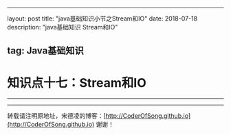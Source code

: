 ---
layout: post
title: "java基础知识小节之Stream和IO"
date: 2018-07-18 
description: "java基础知识 Stream和IO"

## tag: Java基础知识

# 知识点十七：Stream和IO

------



















------

转载请注明原地址，宋德凌的博客：[http://CoderOfSong.github.io](http://CoderOfSong.github.io) 谢谢！